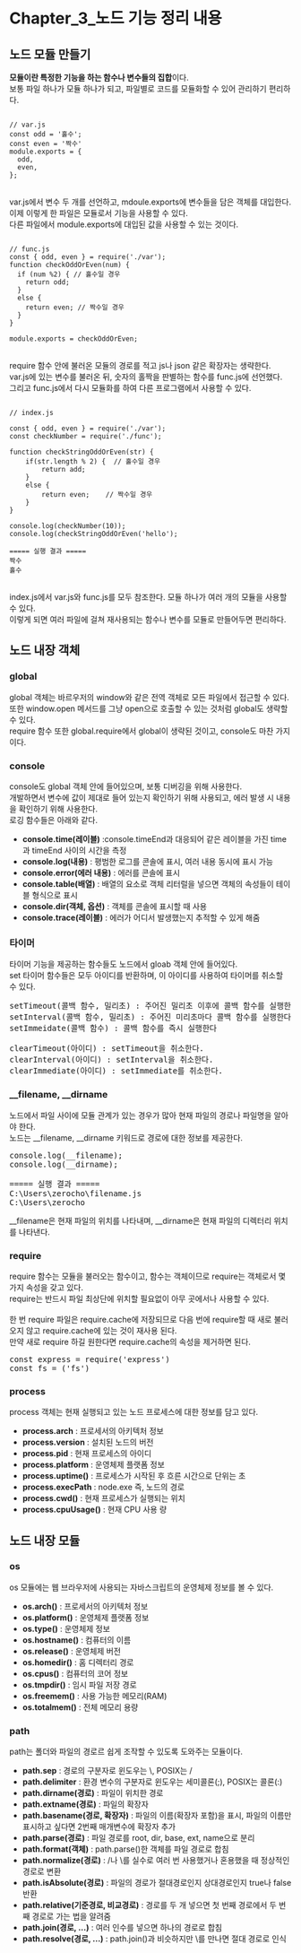 # Chapter_3_노드 기능 정리 내용
## 노드 모듈 만들기
<b>모듈이란 특정한 기능을 하는 함수나 변수들의 집합</b>이다.
<br>
보통 파일 하나가 모듈 하나가 되고, 파일별로 코드를 모듈화할 수 있어 관리하기 편리하다.
<pre>
<code>
// var.js
const odd = '홀수';
const even = '짝수'
module.exports = {
  odd, 
  even,
};
</code>
</pre>
var.js에서 변수 두 개를 선언하고, mdoule.exports에 변수들을 담은 객체를 대입한다.
<br>
이제 이렇게 한 파일은 모듈로서 기능을 사용할 수 있다.
<br>
다른 파일에서 module.exports에 대입된 값을 사용할 수 있는 것이다.
<pre>
<code>
// func.js
const { odd, even } = require('./var');
function checkOddOrEven(num) {
  if (num %2) { // 홀수일 경우
    return odd;
  }
  else {
    return even; // 짝수일 경우
  }
}

module.exports = checkOddOrEven;
</code>
</pre>
require 함수 안에 불러온 모듈의 경로를 적고 js나 json 같은 확장자는 생략한다.
<br>
var.js에 있는 변수를 불러온 뒤, 숫자의 홀짝을 판별하는 함수를 func.js에 선언했다.
<br>
그리고 func.js에서 다시 모듈화를 하여 다른 프로그램에서 사용할 수 있다.
<pre>
<code>
// index.js

const { odd, even } = require('./var');
const checkNumber = require('./func');

function checkStringOddOrEven(str) {
    if(str.length % 2) {  // 홀수일 경우
        return add;
    }
    else {
        return even;    // 짝수일 경우
    }
}

console.log(checkNumber(10));
console.log(checkStringOddOrEven('hello');

===== 실행 결과 =====
짝수
홀수
</code>
</pre>
index.js에서 var.js와 func.js를 모두 참조한다. 모듈 하나가 여러 개의 모듈을 사용할 수 있다.
<br>
이렇게 되면 여러 파일에 걸쳐 재사용되는 함수나 변수를 모듈로 만들어두면 편리하다.
## 노드 내장 객체
### global
global 객체는 바르우저의 window와 같은 전역 객체로 모든 파일에서 접근할 수 있다.
<br>
또한 window.open 메서드를 그냥 open으로 호출할 수 있는 것처럼 global도 생략할 수 있다.
<br>
require 함수 또한 global.require에서 global이 생략된 것이고, console도 마찬 가지이다.
### console
console도 global 객체 안에 들어있으며, 보통 디버깅을 위해 사용한다.
<br>
개발하면서 변수에 값이 제대로 들어 있는지 확인하기 위해 사용되고, 에러 발생 시 내용을 확인하기 위해 사용한다.
<br>
로깅 함수들은 아래와 같다.
<ul>
<li><b>console.time(레이블)</b> :console.timeEnd과 대응되어 같은 레이블을 가진 time과 timeEnd 사이의 시간을 측정</li>
<li><b>console.log(내용)</b> : 평범한 로그를 콘솔에 표시, 여러 내용 동시에 표시 가능</li>
<li><b>console.error(에러 내용)</b> : 에러를 콘솔에 표시</li>
<li><b>console.table(배열)</b> : 배열의 요소로 객체 리터럴을 넣으면 객체의 속성들이 테이블 형식으로 표시</li>
<li><b>console.dir(객체, 옵션)</b> : 객체를 콘솔에 표시할 때 사용</li>
<li><b>console.trace(레이블)</b> : 에러가 어디서 발생했는지 추적할 수 있게 해줌</li>
</ul>

### 타이머
타이머 기능을 제공하는 함수들도 노드에서 gloab 객체 안에 들어있다.
<br>
set 타이머 함수들은 모두 아이디를 반환하며, 이 아이디를 사용하여 타이머를 취소할 수 있다.
<pre>
setTimeout(콜백 함수, 밀리초) : 주어진 밀리초 이후에 콜백 함수를 실행한다.
setInterval(콜백 함수, 밀리초) : 주어진 미리초마다 콜백 함수를 실행한다.
setImmeidate(콜백 함수) : 콜백 함수를 즉시 실행한다

clearTimeout(아이디) : setTimeout을 취소한다.
clearInterval(아이디) : setInterval을 취소한다.
clearImmediate(아이디) : setImmediate를 취소한다.
</pre>

### __filename, __dirname
노드에서 파일 사이에 모듈 관계가 있는 경우가 많아 현재 파일의 경로나 파일명을 알아야 한다.
<br>
노드는 __filename, __dirname 키워드로 경로에 대한 정보를 제공한다.
<pre>
console.log(__filename);
console.log(__dirname);

===== 실행 결과 =====
C:\Users\zerocho\filename.js
C:\Users\zerocho
</pre>
__filename은 현재 파일의 위치를 나타내며, __dirname은 현재 파일의 디렉터리 위치를 나타낸다.

### require
require 함수는 모듈을 불러오는 함수이고, 함수는 객체이므로 require는 객체로서 몇 가지 속성을 갖고 있다.
<br>
require는 반드시 파일 최상단에 위치할 필요없이 아무 곳에서나 사용할 수 있다.
<br>
<br>
한 번 require 파일은 require.cache에 저장되므로 다음 번에 require할 때 새로 불러오지 않고 require.cache에 있는 것이 재사용 된다.
<br>
만약 새로 require 하길 원한다면 require.cache의 속성을 제거하면 된다.
<pre>
const express = require('express')
const fs = ('fs')
</pre>
### process
process 객체는 현재 실행되고 있는 노드 프로세스에 대한 정보를 담고 있다.
<ul>
<li><b>process.arch</b> : 프로세서의 아키텍처 정보</li>
<li><b>process.version</b> : 설치된 노드의 버전</li>
<li><b>process.pid</b> : 현재 프로세스의 아이디</li>
<li><b>process.platform</b> : 운영체제 플랫폼 정보</li>
<li><b>process.uptime()</b> : 프로세스가 시작된 후 흐른 시간으로 단위는 초</li>
<li><b>process.execPath</b> : node.exe 즉, 노드의 경로</li>
<li><b>process.cwd()</b> : 현재 프로세스가 실행되는 위치</li>
<li><b>process.cpuUsage()</b> : 현재 CPU 사용 량</li>
</ul>

## 노드 내장 모듈
### os
os 모듈에는 웹 브라우저에 사용되는 자바스크립트의 운영체제 정보를 볼 수 있다.
<ul>
<li><b>os.arch()</b> : 프로세서의 아키텍처 정보</li>
<li><b>os.platform()</b> : 운영체제 플랫폼 정보</li>
<li><b>os.type()</b> : 운영체제 정보</li>
<li><b>os.hostname()</b> : 컴퓨터의 이름</li>
<li><b>os.release()</b> : 운영체제 버전</li>
<li><b>os.homedir()</b> : 홈 디렉터리 경로</li>
<li><b>os.cpus()</b> : 컴퓨터의 코어 정보</li>
<li><b>os.tmpdir()</b> : 임시 파일 저장 경로</li>
<li><b>os.freemem()</b> : 사용 가능한 메모리(RAM)</li>
<li><b>os.totalmem()</b> : 전체 메모리 용량</li>
</ul>

### path
path는 폴더와 파일의 경로르 쉽게 조작할 수 있도록 도와주는 모듈이다.
<ul>
<li><b>path.sep</b> : 경로의 구분자로 윈도우는 \, POSIX는 /</li>
<li><b>path.delimiter</b> : 환경 변수의 구분자로 윈도우는 세미콜론(;), POSIX는 콜론(:)</li>
<li><b>path.dirname(경로)</b> : 파일이 위치한 경로</li>
<li><b>path.extname(경로)</b> : 파일의 확장자</li>
<li><b>path.basename(경로, 확장자)</b> : 파일의 이름(확장자 포함)을 표시, 파일의 이름만 표시하고 싶다면 2번째 매개변수에 확장자 추가</li>
<li><b>path.parse(경로)</b> : 파일 경로를 root, dir, base, ext, name으로 분리</li>
<li><b>path.format(객체)</b> : path.parse()한 객체를 파일 경로로 합침</li>
<li><b>path.normalize(경로)</b> : /나 \를 실수로 여러 번 사용했거나 혼용했을 때 정상적인 경로로 변환</li>
<li><b>path.isAbsolute(경로)</b> : 파일의 경로가 절대경로인지 상대경로인지 true나 false 반환</li>
<li><b>path.relative(기준경로, 비교경로)</b> : 경로를 두 개 넣으면 첫 번째 경로에서 두 번째 경로로 가는 법을 알려줌</li>
<li><b>path.join(경로, ...)</b> : 여러 인수를 넣으면 하나의 경로로 합침</li>
<li><b>path.resolve(경로, ...)</b> : path.join()과 비슷하지만 \를 만나면 절대 경로로 인식</li>
</ul>
